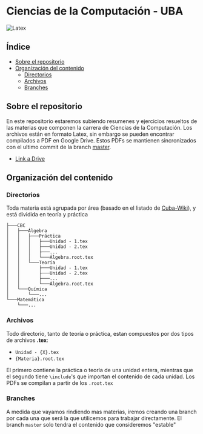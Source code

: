 # Ciencias de la Computación - UBA <!-- omit in toc -->

![Latex](https://github.com/EzequielRamis/ComputacionUBA/workflows/Latex/badge.svg?branch=master)

## Índice <!-- omit in toc -->

- [Sobre el repositorio](#sobre-el-repositorio)
- [Organización del contenido](#organización-del-contenido)
  - [Directorios](#directorios)
  - [Archivos](#archivos)
  - [Branches](#branches)

## Sobre el repositorio

En este repositorio estaremos subiendo resumenes y ejercicios resueltos de las materias que componen la carrera de Ciencias de la Computación.
Los archivos están en formato Latex, sin embargo se pueden encontrar compilados a PDF en Google Drive. Estos PDFs se mantienen sincronizados con el ultimo commit de la branch [master](https://github.com/EzequielRamis/ComputacionUBA/tree/master).

- [Link a Drive](https://drive.google.com/folderview?id=1KCt-wgOvoMxxG1Kntyqh-ikI0OhEqUVK)

## Organización del contenido

### Directorios

Toda materia está agrupada por área (basado en el listado de [Cuba-Wiki](https://www.cubawiki.com.ar/index.php/Lista_de_materias_de_computaci%C3%B3n)), y está dividida en teoría y práctica

```none
├───CBC
│   ├───Álgebra
│   │   ├───Práctica
│   │   │   ├───Unidad - 1.tex
│   │   │   ├───Unidad - 2.tex
│   │   │   ├───...
│   │   │   └───Álgebra.root.tex
│   │   └───Teoría
│   │       ├───Unidad - 1.tex
│   │       ├───Unidad - 2.tex
│   │       ├───...
│   │       └───Álgebra.root.tex
│   └───Química
│       └───...
└───Matemática
    └───...
```

### Archivos

Todo directorio, tanto de teoría o práctica, estan compuestos por dos tipos de archivos **.tex**:

- `Unidad - {X}.tex`
- `{Materia}.root.tex`

El primero contiene la práctica o teoría de una unidad entera, mientras que el segundo tiene `\include`'s que importan el contenido de cada unidad. Los PDFs se compilan a partir de los `.root.tex`

### Branches

A medida que vayamos rindiendo mas materias, iremos creando una branch por cada una que será la que utilicemos para trabajar directamente. El branch `master` solo tendra el contenido que consideremos "estable"
